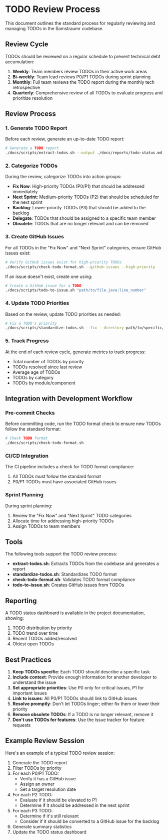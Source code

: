 <!--
Copyright (c) 2025 Eric C. Mumford (@heymumford)

This software was developed with analytical assistance from AI tools 
including Claude 3.7 Sonnet, Claude Code, and Google Gemini Deep Research,
which were used as paid services. All intellectual property rights 
remain exclusively with the copyright holder listed above.

Licensed under the Mozilla Public License 2.0
-->

# TODO Review Process

This document outlines the standard process for regularly reviewing and managing TODOs in the Samstraumr codebase.

## Review Cycle

TODOs should be reviewed on a regular schedule to prevent technical debt accumulation:

1. **Weekly**: Team members review TODOs in their active work areas
2. **Bi-weekly**: Team lead reviews P0/P1 TODOs during sprint planning
3. **Monthly**: Full team reviews the TODO report during the monthly tech retrospective
4. **Quarterly**: Comprehensive review of all TODOs to evaluate progress and prioritize resolution

## Review Process

### 1. Generate TODO Report

Before each review, generate an up-to-date TODO report:

```bash
# Generate a TODO report
./docs/scripts/extract-todos.sh --output ./docs/reports/todo-status.md
```

### 2. Categorize TODOs

During the review, categorize TODOs into action groups:

- **Fix Now**: High-priority TODOs (P0/P1) that should be addressed immediately
- **Next Sprint**: Medium-priority TODOs (P2) that should be scheduled for the next sprint
- **Backlog**: Lower-priority TODOs (P3) that should be added to the backlog
- **Delegate**: TODOs that should be assigned to a specific team member
- **Obsolete**: TODOs that are no longer relevant and can be removed

### 3. Create GitHub Issues

For all TODOs in the "Fix Now" and "Next Sprint" categories, ensure GitHub issues exist:

```bash
# Verify GitHub issues exist for high-priority TODOs
./docs/scripts/check-todo-format.sh --github-issues --high-priority
```

If an issue doesn't exist, create one using:

```bash
# Create a GitHub issue for a TODO
./docs/scripts/todo-to-issue.sh "path/to/file.java:line_number"
```

### 4. Update TODO Priorities

Based on the review, update TODO priorities as needed:

```bash
# Fix a TODO's priority
./docs/scripts/standardize-todos.sh --fix --directory path/to/specific/file.java
```

### 5. Track Progress

At the end of each review cycle, generate metrics to track progress:

- Total number of TODOs by priority
- TODOs resolved since last review
- Average age of TODOs
- TODOs by category
- TODOs by module/component

## Integration with Development Workflow

### Pre-commit Checks

Before committing code, run the TODO format check to ensure new TODOs follow the standard format:

```bash
# Check TODO format
./docs/scripts/check-todo-format.sh
```

### CI/CD Integration

The CI pipeline includes a check for TODO format compliance:

1. All TODOs must follow the standard format
2. P0/P1 TODOs must have associated GitHub issues

### Sprint Planning

During sprint planning:

1. Review the "Fix Now" and "Next Sprint" TODO categories
2. Allocate time for addressing high-priority TODOs
3. Assign TODOs to team members

## Tools

The following tools support the TODO review process:

- **extract-todos.sh**: Extracts TODOs from the codebase and generates a report
- **standardize-todos.sh**: Standardizes TODO format
- **check-todo-format.sh**: Validates TODO format compliance
- **todo-to-issue.sh**: Creates GitHub issues from TODOs

## Reporting

A TODO status dashboard is available in the project documentation, showing:

1. TODO distribution by priority
2. TODO trend over time
3. Recent TODOs added/resolved
4. Oldest open TODOs

## Best Practices

1. **Keep TODOs specific**: Each TODO should describe a specific task
2. **Include context**: Provide enough information for another developer to understand the issue
3. **Set appropriate priorities**: Use P0 only for critical issues, P1 for important issues
4. **Link to issues**: All P0/P1 TODOs should link to GitHub issues
5. **Resolve promptly**: Don't let TODOs linger; either fix them or lower their priority
6. **Remove obsolete TODOs**: If a TODO is no longer relevant, remove it
7. **Don't use TODOs for features**: Use the issue tracker for feature requests

## Example Review Session

Here's an example of a typical TODO review session:

1. Generate the TODO report
2. Filter TODOs by priority
3. For each P0/P1 TODO:
   - Verify it has a GitHub issue
   - Assign an owner
   - Set a target resolution date
4. For each P2 TODO:
   - Evaluate if it should be elevated to P1
   - Determine if it should be addressed in the next sprint
5. For each P3 TODO:
   - Determine if it's still relevant
   - Consider if it should be converted to a GitHub issue for the backlog
6. Generate summary statistics
7. Update the TODO status dashboard